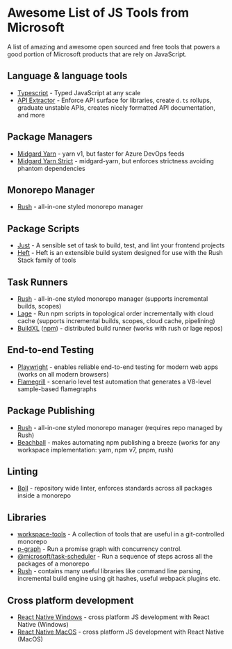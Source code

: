 # Awesome List of JS Tools from Microsoft

A list of amazing and awesome open sourced and free tools that powers a good portion of Microsoft products that are rely on JavaScript.

## Language & language tools

* [Typescript](https://typescriptlang.org) - Typed JavaScript at any scale
* [API Extractor](https://api-extractor.com/) - Enforce API surface for libraries, create `d.ts` rollups, graduate unstable APIs, creates nicely formatted API documentation, and more 

## Package Managers

* [Midgard Yarn](https://github.com/VincentBailly/yarn) - yarn v1, but faster for Azure DevOps feeds
* [Midgard Yarn Strict](https://github.com/VincentBailly/midgard-yarn-strict) - midgard-yarn, but enforces strictness avoiding phantom dependencies

## Monorepo Manager

* [Rush](https://rushjs.io) - all-in-one styled monorepo manager

## Package Scripts

* [Just](https://microsoft.github.io/just/) - A sensible set of task to build, test, and lint your frontend projects
* [Heft](https://rushstack.io/pages/heft/overview/) - Heft is an extensible build system designed for use with the Rush Stack family of tools

## Task Runners

* [Rush](https://rushjs.io) - all-in-one styled monorepo manager (supports incremental builds, scopes)
* [Lage](https://microsoft.github.io/lage/) - Run npm scripts in topological order incrementally with cloud cache (supports incremental builds, scopes, cloud cache, pipelining)
* [BuildXL](https://github.com/Microsoft/BuildXL) ([npm](https://www.npmjs.com/package/@microsoft/buildxl)) - distributed build runner (works with rush or lage repos) 

## End-to-end Testing

* [Playwright](https://playwright.dev/) - enables reliable end-to-end testing for modern web apps (works on all modern browsers)
* [Flamegrill](https://microsoft.github.io/flamegrill) - scenario level test automation that generates a V8-level sample-based flamegraphs

## Package Publishing

* [Rush](https://rushjs.io) - all-in-one styled monorepo manager (requires repo managed by Rush)
* [Beachball](https://microsoft.github.io/beachball/) - makes automating npm publishing a breeze (works for any workspace implementation: yarn, npm v7, pnpm, rush)

## Linting

* [Boll](https://microsoft.github.io/boll/) - repository wide linter, enforces standards across all packages inside a monorepo

## Libraries

* [workspace-tools](https://npmjs.org/package/workspace-tools) - A collection of tools that are useful in a git-controlled monorepo
* [p-graph](https://www.npmjs.com/package/p-graph) - Run a promise graph with concurrency control.
* [@microsoft/task-scheduler](https://www.npmjs.com/package/@microsoft/task-scheduler) - Run a sequence of steps across all the packages of a monorepo
* [Rush](https://rushstack.io/) - contains many useful libraries like command line parsing, incremental build engine using git hashes, useful webpack plugins etc.

## Cross platform development

* [React Native Windows](https://github.com/microsoft/react-native-windows) - cross platform JS development with React Native (Windows)
* [React Native MacOS](https://github.com/microsoft/react-native-macos) - cross platform JS development with React Native (MacOS)